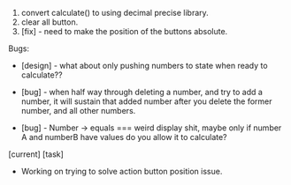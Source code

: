 1. convert calculate() to using decimal precise library.
9. clear all button.
10. [fix] - need to make the position of the buttons absolute.



Bugs:

- [design] - what about only pushing numbers to state when ready to calculate??

- [bug] - when half way through deleting a number, and try to add a number, it will sustain that added number after you delete the former number, and all other numbers.

- [bug] - Number -> equals === weird display shit, maybe only if number A and numberB have values do you allow it to calculate? 


[current] [task]
- Working on trying to solve action button position issue.




















